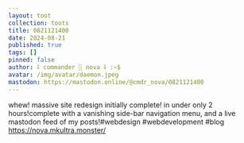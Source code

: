```yaml
---
layout: toot
collection: toots
title: 0821121400
date: 2024-08-21
published: true
tags: []
pinned: false
author: ⸸ commander ░ nova ⸸ :~$
avatar: /img/avatar/daemon.jpeg
mastodon: https://mastodon.online/@cmdr_nova/0821121400
---
```


whew! massive site redesign initially complete! in under only 2 hours!complete with a vanishing side-bar navigation menu, and a live mastodon feed of my posts!#webdesign #webdevelopment #blog https://nova.mkultra.monster/
